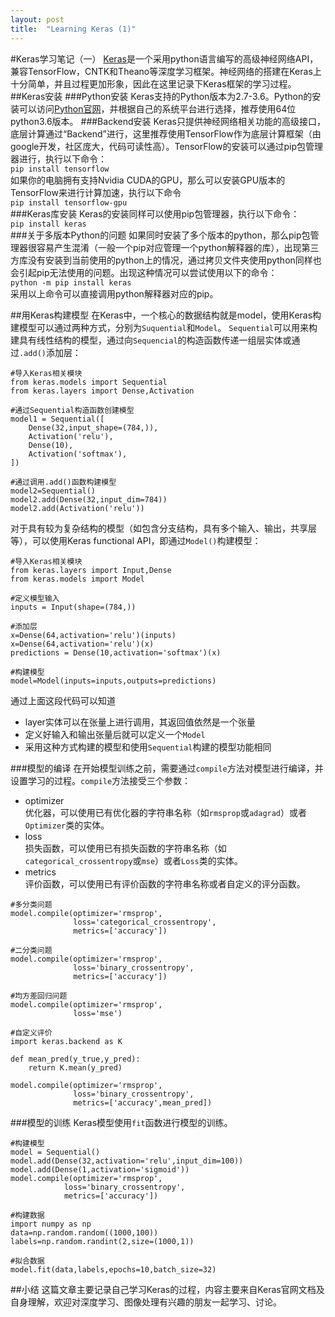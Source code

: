 ```yaml
---
layout: post
title:  "Learning Keras (1)"
---
```

#Keras学习笔记（一）
[Keras](https://keras.io)是一个采用python语言编写的高级神经网络API，兼容TensorFlow，CNTK和Theano等深度学习框架。神经网络的搭建在Keras上十分简单，并且过程更加形象，因此在这里记录下Keras框架的学习过程。
##Keras安装
###Python安装
Keras支持的Python版本为2.7-3.6。Python的安装可以访问[Python官网](https://www.python.org/)，并根据自己的系统平台进行选择，推荐使用64位python3.6版本。
###Backend安装
Keras只提供神经网络相关功能的高级接口，底层计算通过“Backend”进行，这里推荐使用TensorFlow作为底层计算框架（由google开发，社区庞大，代码可读性高）。TensorFlow的安装可以通过pip包管理器进行，执行以下命令：  
`pip install tensorflow`  
如果你的电脑拥有支持Nvidia CUDA的GPU，那么可以安装GPU版本的TensorFlow来进行计算加速，执行以下命令  
`pip install tensorflow-gpu`  
###Keras库安装
Keras的安装同样可以使用pip包管理器，执行以下命令：  
`pip install keras`  
###关于多版本Python的问题
如果同时安装了多个版本的python，那么pip包管理器很容易产生混淆（一般一个pip对应管理一个python解释器的库），出现第三方库没有安装到当前使用的python上的情况，通过拷贝文件夹使用python同样也会引起pip无法使用的问题。出现这种情况可以尝试使用以下的命令：  
`python -m pip install keras`  
采用以上命令可以直接调用python解释器对应的pip。

##用Keras构建模型
在Keras中，一个核心的数据结构就是model，使用Keras构建模型可以通过两种方式，分别为`Suquential`和`Model`。
`Sequential`可以用来构建具有线性结构的模型，通过向`Sequencial`的构造函数传递一组层实体或通过`.add()`添加层：  
```
#导入Keras相关模块
from keras.models import Sequential  
from keras.layers import Dense,Activation  

#通过Sequential构造函数创建模型
model1 = Sequential([
    Dense(32,input_shape=(784,)),
    Activation('relu'),
    Dense(10),
    Activation('softmax'),
])

#通过调用.add()函数构建模型
model2=Sequential()
model2.add(Dense(32,input_dim=784))
model2.add(Activation('relu'))
```
对于具有较为复杂结构的模型（如包含分支结构，具有多个输入、输出，共享层等），可以使用Keras functional API，即通过`Model()`构建模型：  
```
#导入Keras相关模块
from keras.layers import Input,Dense  
from keras.models import Model  

#定义模型输入
inputs = Input(shape=(784,))  

#添加层
x=Dense(64,activation='relu')(inputs)
x=Dense(64,activation='relu')(x)
predictions = Dense(10,activation='softmax')(x)

#构建模型
model=Model(inputs=inputs,outputs=predictions)
```
通过上面这段代码可以知道  
* layer实体可以在张量上进行调用，其返回值依然是一个张量
* 定义好输入和输出张量后就可以定义一个`Model`  
* 采用这种方式构建的模型和使用`Sequential`构建的模型功能相同

###模型的编译
在开始模型训练之前，需要通过`compile`方法对模型进行编译，并设置学习的过程。`compile`方法接受三个参数：  
* optimizer  
    优化器，可以使用已有优化器的字符串名称（如`rmsprop`或`adagrad`）或者`Optimizer`类的实体。
* loss  
    损失函数，可以使用已有损失函数的字符串名称（如`categorical_crossentropy`或`mse`）或者`Loss`类的实体。
* metrics  
    评价函数，可以使用已有评价函数的字符串名称或者自定义的评分函数。  

```
#多分类问题
model.compile(optimizer='rmsprop',
              loss='categorical_crossentropy',
              metrics=['accuracy'])

#二分类问题
model.compile(optimizer='rmsprop',
              loss='binary_crossentropy',
              metrics=['accuracy'])

#均方差回归问题
model.compile(optimizer='rmsprop',
              loss='mse')
              
#自定义评价
import keras.backend as K

def mean_pred(y_true,y_pred):
    return K.mean(y_pred)
    
model.compile(optimizer='rmsprop',
              loss='binary_crossentropy',
              metrics=['accuracy',mean_pred])
```

###模型的训练
Keras模型使用`fit`函数进行模型的训练。  
```
#构建模型
model = Sequential()
model.add(Dense(32,activation='relu',input_dim=100))  
model.add(Dense(1,activation='sigmoid'))  
model.compile(optimizer='rmsprop',
            loss='binary_crossentropy',
            metrics=['accuracy'])

#构建数据
import numpy as np
data=np.random.random((1000,100))  
labels=np.random.randint(2,size=(1000,1))  

#拟合数据
model.fit(data,labels,epochs=10,batch_size=32)
```

##小结
这篇文章主要记录自己学习Keras的过程，内容主要来自Keras官网文档及自身理解，欢迎对深度学习、图像处理有兴趣的朋友一起学习、讨论。